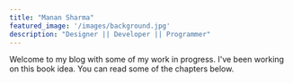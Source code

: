 ```yaml
---
title: "Manan Sharma"
featured_image: '/images/background.jpg'
description: "Designer || Developer || Programmer"
---
```

Welcome to my blog with some of my work in progress. I've been working on this book idea. You can read some of the chapters below.

